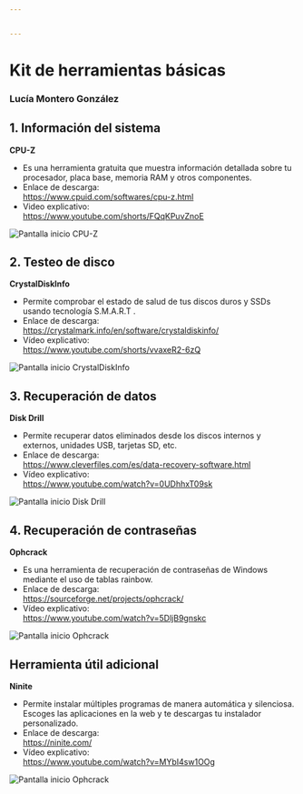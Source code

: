 ```yaml
---


---
```


<h1 id="kit-de-herramientas-básicas">Kit de herramientas básicas</h1>
<h3 id="lucía-montero-gonzález">Lucía Montero González</h3>
<h2 id="información-del-sistema">1. Información del sistema</h2>
<p><strong>CPU-Z</strong></p>
<ul>
<li>Es una herramienta gratuita que muestra información detallada sobre tu procesador, placa base, memoria RAM y otros componentes.</li>
<li>Enlace de descarga:<br>
<a href="https://www.cpuid.com/softwares/cpu-z.html">https://www.cpuid.com/softwares/cpu-z.html</a></li>
<li>Video explicativo:<br>
<a href="https://www.youtube.com/shorts/FQqKPuvZnoE">https://www.youtube.com/shorts/FQqKPuvZnoE</a></li>
</ul>
<p><img src="https://i.imgur.com/eFDJ4j1.jpeg" alt="Pantalla inicio CPU-Z"></p>
<h2 id="testeo-de-disco">2. Testeo de disco</h2>
<p><strong>CrystalDiskInfo</strong></p>
<ul>
<li>Permite comprobar el estado de salud de tus discos duros y SSDs usando tecnología S.M.A.R.T .</li>
<li>Enlace de descarga:<br>
<a href="https://crystalmark.info/en/software/crystaldiskinfo/">https://crystalmark.info/en/software/crystaldiskinfo/</a></li>
<li>Vídeo explicativo:<br>
<a href="https://www.youtube.com/shorts/vvaxeR2-6zQ">https://www.youtube.com/shorts/vvaxeR2-6zQ</a></li>
</ul>
<p><img src="https://i.imgur.com/vVasQPn.png" alt="Pantalla inicio CrystalDiskInfo"></p>
<h2 id="recuperación-de-datos">3. Recuperación de datos</h2>
<p><strong>Disk Drill</strong></p>
<ul>
<li>Permite recuperar datos eliminados desde los discos internos y externos, unidades USB, tarjetas SD, etc.</li>
<li>Enlace de descarga:<br>
<a href="https://www.cleverfiles.com/es/data-recovery-software.html">https://www.cleverfiles.com/es/data-recovery-software.html</a></li>
<li>Vídeo explicativo:<br>
<a href="https://www.youtube.com/watch?v=0UDhhxT09sk">https://www.youtube.com/watch?v=0UDhhxT09sk</a></li>
</ul>
<p><img src="https://i.imgur.com/bBE2Nz5.png" alt="Pantalla inicio Disk Drill"></p>
<h2 id="recuperación-de-contraseñas">4. Recuperación de contraseñas</h2>
<p><strong>Ophcrack</strong></p>
<ul>
<li>Es una herramienta de recuperación de contraseñas de Windows mediante el uso de tablas rainbow.</li>
<li>Enlace de descarga:<br>
<a href="https://sourceforge.net/projects/ophcrack/">https://sourceforge.net/projects/ophcrack/</a></li>
<li>Vídeo explicativo:<br>
<a href="https://www.youtube.com/watch?v=5DljB9gnskc">https://www.youtube.com/watch?v=5DljB9gnskc</a></li>
</ul>
<p><img src="https://i.imgur.com/kNKTzut.jpeg" alt="Pantalla inicio Ophcrack"></p>
<h2 id="herramienta-útil-adicional">Herramienta útil adicional</h2>
<p><strong>Ninite</strong></p>
<ul>
<li>Permite instalar múltiples programas de manera automática y silenciosa. Escoges las aplicaciones en la web y te descargas tu instalador personalizado.</li>
<li>Enlace de descarga:<br>
<a href="https://ninite.com/">https://ninite.com/</a></li>
<li>Vídeo explicativo:<br>
<a href="https://www.youtube.com/watch?v=MYbI4sw1OOg">https://www.youtube.com/watch?v=MYbI4sw1OOg</a></li>
</ul>
<p><img src="https://i.imgur.com/a8C689f.png" alt="Pantalla inicio Ophcrack"></p>

